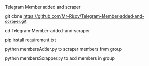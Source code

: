 Telegram Member added and scraper 

git clone https://github.com/Mr-Risov/Telegram-Member-added-and-scraper.git

cd Telegram-Member-added-and-scraper

pip install requirement.txt

python membersAdder.py
to scraper members from group 

python membersScrapper.py
to add members in group 


